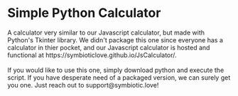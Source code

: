 <h1>Simple Python Calculator</h1>
A calculator very similar to our Javascript calculator, but made with Python's Tkinter library. We didn't package this one since everyone has a calculator in thier pocket, and our Javascript calculator is hosted and functional at https://symbioticlove.github.io/JsCalculator/.
<div>&nbsp</div>
If you would like to use this one, simply download python and execute the script. If you have desperate need of a packaged version, we can surely get you one. Just reach out to support@symbiotic.love!
